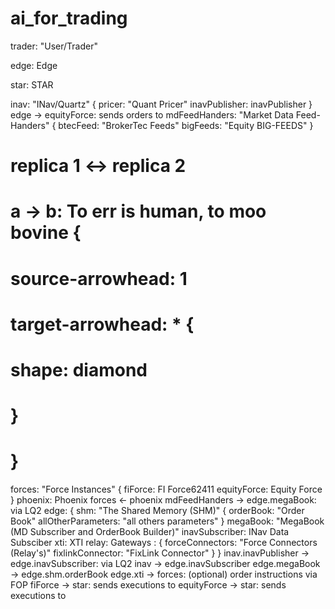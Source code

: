 # ai_for_trading



trader: "User/Trader"

edge: Edge

star: STAR

inav: "INav/Quartz" {
  pricer: "Quant Pricer"
  inavPublisher: inavPublisher
}
edge -> equityForce: sends orders to
mdFeedHanders: "Market Data Feed-Handers" {
  btecFeed: "BrokerTec Feeds"
  bigFeeds: "Equity BIG-FEEDS"
}
# replica 1 <-> replica 2
# a -> b: To err is human, to moo bovine {
#   source-arrowhead: 1
#   target-arrowhead: * {
#     shape: diamond
#   }
# }

forces: "Force Instances" {
  fiForce: FI Force62411
  equityForce: Equity Force
}
phoenix: Phoenix
forces <- phoenix
mdFeedHanders -> edge.megaBook: via LQ2
edge: {
  shm: "The Shared Memory (SHM)" {
    orderBook: "Order Book"
    allOtherParameters: "all others parameters"
  }
  megaBook: "MegaBook (MD Subscriber and OrderBook Builder)"
  inavSubscriber: INav Data Subsciber
  xti: XTI
  relay: Gateways : {
    forceConnectors: "Force Connectors (Relay's)"
    fixlinkConnector: "FixLink Connector"
  }
}
inav.inavPublisher -> edge.inavSubscriber: via LQ2
inav -> edge.inavSubscriber
edge.megaBook -> edge.shm.orderBook
edge.xti -> forces: (optional) order instructions via FOP
fiForce -> star: sends executions to
equityForce -> star: sends executions to
